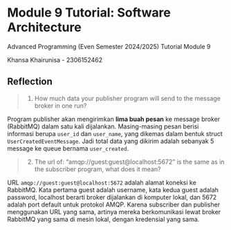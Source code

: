 # Module 9 Tutorial: Software Architecture

Advanced Programming (Even Semester 2024/2025) Tutorial Module 9

Khansa Khairunisa - 2306152462

## Reflection

>1. How much data your publisher program will send to the message broker in one run?

Program publisher akan mengirimkan **lima buah pesan** ke message broker (RabbitMQ) dalam satu kali dijalankan. Masing-masing pesan berisi informasi berupa `user_id` dan `user_name`, yang dikemas dalam bentuk struct `UserCreatedEventMessage`. Jadi total data yang dikirim adalah sebanyak 5 message ke queue bernama `user_created`.

>2. The url of: “amqp://guest:guest@localhost:5672” is the same as in the subscriber program, what does it mean?

URL `amqp://guest:guest@localhost:5672` adalah alamat koneksi ke RabbitMQ. Kata pertama guest adalah username, kata kedua guest adalah password, localhost berarti broker dijalankan di komputer lokal, dan 5672 adalah port default untuk protokol AMQP. Karena subscriber dan publisher menggunakan URL yang sama, artinya mereka berkomunikasi lewat broker RabbitMQ yang sama di mesin lokal, dengan kredensial yang sama.